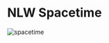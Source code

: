 # NLW Spacetime

![spacetime](https://github.com/migueelzz/nlw-spacetime/assets/74062845/48e425a4-cb9d-4976-ab6e-dcc5303ddd24)
